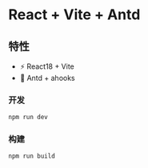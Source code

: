 # React + Vite + Antd

## 特性
- ⚡️ React18 + Vite
- 💪 Antd + ahooks

### 开发
```bash
npm run dev
```

### 构建
```bash
npm run build
```
